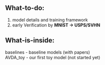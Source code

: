 ## What-to-do:  
1. model details and training framework  
2. early Verification by **MNIST -> USPS/SVHN** 

## What-is-inside:  
baselines - baseline models (with papers)  
AVDA_toy - our first toy model (not started yet)  